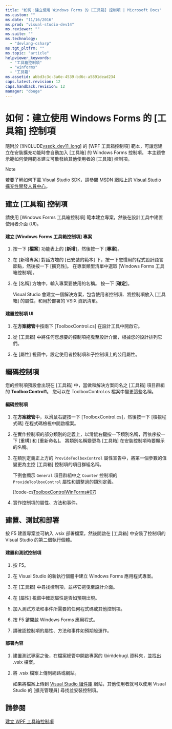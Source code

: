 ```yaml
---
title: "如何：建立使用 Windows Forms 的 [工具箱] 控制項 | Microsoft Docs"
ms.custom: ""
ms.date: "11/16/2016"
ms.prod: "visual-studio-dev14"
ms.reviewer: ""
ms.suite: ""
ms.technology: 
  - "devlang-csharp"
ms.tgt_pltfrm: ""
ms.topic: "article"
helpviewer_keywords: 
  - "工具箱控制項"
  - "winforms"
  - "工具箱"
ms.assetid: abbd3c3c-3a6e-4539-bd6c-a5891dead234
caps.latest.revision: 12
caps.handback.revision: 12
manager: "douge"
---
```

# 如何：建立使用 Windows Forms 的 [工具箱] 控制項
隨附於 [!INCLUDE[vssdk_dev11_long](../misc/includes/vssdk_dev11_long_md.md)] 的 \[WPF 工具箱控制項\] 範本，可讓您建立在安裝擴充功能時會自動加入 \[工具箱\] 的 Windows Forms 控制項。 本主題會示範如何使用範本建立可散發給其他使用者的 \[工具箱\] 控制項。  
  
> [!NOTE]
>  若要了解如何下載 Visual Studio SDK，請參閱 MSDN 網站上的 [Visual Studio 擴充性開發人員中心](http://go.microsoft.com/fwlink/?linkid=121964)。  
  
## 建立 \[工具箱\] 控制項  
 請使用 \[Windows Forms 工具箱控制項\] 範本建立專案，然後在設計工具中建置使用者介面 \(UI\)。  
  
#### 建立 \[Windows Forms 工具箱控制項\] 專案  
  
1.  按一下 \[**檔案**\] 功能表上的 \[**新增**\]，然後按一下 \[**專案**\]。  
  
2.  在 \[新增專案\] 對話方塊的 \[已安裝的範本\] 下，按一下您慣用的程式設計語言節點，然後按一下 \[擴充性\]。 在專案類型清單中選取 \[Windows Forms 工具箱控制項\]。  
  
3.  在 \[名稱\] 方塊中，輸入專案要使用的名稱。 按一下 \[**確定**\]。  
  
     Visual Studio 會建立一個解決方案，包含使用者控制項、將控制項放入 \[工具箱\] 的屬性，和用於部署的 VSIX 資訊清單。  
  
#### 建置控制項 UI  
  
1.  在**方案總管**中按兩下 \[ToolboxControl.cs\] 在設計工具中開啟它。  
  
2.  從 \[工具箱\] 中將任何您想要的控制項拖曳至設計介面，根據您的設計排列它們。  
  
3.  在 \[屬性\] 視窗中，設定使用者控制項和子控制項上的公用屬性。  
  
## 編碼控制項  
 您的控制項預設會出現在 \[工具箱\] 中，當做和解決方案同名之 \[工具箱\] 項目群組的 **ToolboxControl1**。 您可以在 ToolboxControl.cs 檔案中變更這些名稱。  
  
#### 編碼控制項  
  
1.  在**方案總管**中，以滑鼠右鍵按一下 \[ToolboxControl.cs\]，然後按一下 \[檢視程式碼\] 在程式碼檢視中開啟檔案。  
  
2.  在實作控制項的部分類別的定義上，以滑鼠右鍵按一下類別名稱，再依序按一下 \[重構\] 和 \[重新命名\]。 將類別名稱變更為 \[工具箱\] 在安裝控制項時要顯示的名稱。  
  
3.  在類別定義正上方的 `ProvideToolboxControl` 屬性宣告中，將第一個參數的值變更為主控 \[工具箱\] 控制項的項目群組名稱。  
  
     下例會顯示 `General` 項目群組中之 `Counter` 控制項的 `ProvideToolboxControl` 屬性和調整過的類別定義。  
  
     [!code-cs[ToolboxControlWinForms#07](../misc/codesnippet/CSharp/how-to-create-a-toolbox-control-that-uses-windows-forms_1.cs)]  
  
4.  實作控制項的屬性、方法和事件。  
  
## 建置、測試和部署  
 按 F5 建置專案並可納入 .vsix 部署檔案，然後開啟在 \[工具箱\] 中安裝了控制項的 Visual Studio 的第二個執行個體。  
  
#### 建置和測試控制項  
  
1.  按 F5。  
  
2.  在 Visual Studio 的新執行個體中建立 Windows Forms 應用程式專案。  
  
3.  在 \[工具箱\] 中尋找控制項，並將它拖曳至設計介面。  
  
4.  在 \[屬性\] 視窗中確認屬性是否如預期出現。  
  
5.  加入測試方法和事件所需要的任何程式碼或其他控制項。  
  
6.  按 F5 鍵開啟 Windows Forms 應用程式。  
  
7.  請確認控制項的屬性、方法和事件如預期般運作。  
  
#### 部署內容  
  
1.  建置測試專案之後，在檔案總管中開啟專案的 \\bin\\debug\\ 資料夾，並找出 .vsix 檔案。  
  
2.  將 .vsix 檔案上傳到網路或網站。  
  
     如果將檔案上傳到 [Visual Studio 組件庫](http://go.microsoft.com/fwlink/?LinkID=123847) 網站，其他使用者就可以使用 Visual Studio 的 \[擴充管理員\] 尋找並安裝控制項。  
  
## 請參閱  
 [建立 WPF 工具箱控制項](../extensibility/creating-a-wpf-toolbox-control.md)